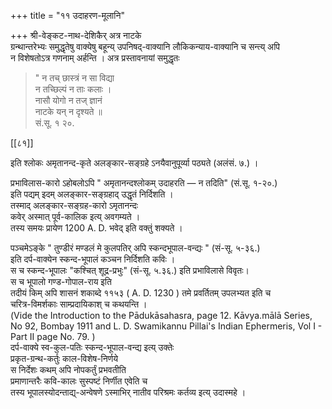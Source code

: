 +++
title = "११ उदाहरण-मूलानि"

+++
श्री-वेङ्कट-नाथ-देशिकैर् अत्र नाटके  
ग्रन्थान्तरेभ्यः समुद्धृतेषु वाक्येषु बहून्य् उपनिषद्-वाक्यानि लौकिकन्याय-वाक्यानि च सन्त्य् अपि  
न विशेषतोऽत्र गणनाम् अर्हन्ति । अत्र प्रस्तावनायां समुद्धृतः 

> " न तच् छास्त्रं न सा विद्या  
न तच्छिल्पं न ताः कलाः ।  
नासौ योगो न तज् ज्ञानं  
नाटके यन् न दृश्यते ॥  
> सं.सू. १ २०.

[[८१]] 

इति श्लोकः अमृतानन्द-कृते अलङ्कार-सङ्ग्रहे ऽनयैवानुपूर्व्या पठ्यते (अलंसं. ७.) । 

प्रभाविलास-कारो ऽहोबलोऽपि " अमृतानन्दश्लोकम् उदाहरति — न तदिति" (सं.सू. १-२०.)  
इति पद्यम् इदम् अलङ्कार-सङ्ग्रहाद् उद्धृतं निर्दिशति ।  
तस्माद् अलङ्कार-सङ्ग्रह-कारो ऽमृतानन्दः  
कवेर् अस्मात् पूर्व-कालिक इत्य् अवगम्यते ।  
तस्य समयः प्रायेण 1200 A. D. भवेद् इति वक्तुं शक्यते ।  

पञ्चमेऽङ्के " तुण्डीरं मण्डलं मे कुलपतिर् अपि स्कन्दभूपाल-वन्द्यः " (सं-सू. ५-३६.)  
इति दर्प-वाक्येन स्कन्द-भूपालं कञ्चन निर्दिशति कविः ।  
स च स्कन्द-भूपालः "कश्चित् शूद्र-प्रभुः" (सं-सू. ५.३६.) इति प्रभाविलासे विवृतः।  
स च भूपालो गण्ड-गोपाल-राय इति  
तदीयं किम् अपि शासनं शकाब्दे ११५३ ( A. D. 1230 ) तमे प्रवर्तितम् उपलभ्यत इति च  
चरित्र-विमर्शकाः साम्प्रदायिकाश् च कथयन्ति ।  
(Vide the Introduction to the Pādukāsahasra, page 12. Kāvya.mālā Series, No 92, Bombay 1911 and L. D. Swamikannu Pillai's Indian Ephermeris, Vol I - Part II page No. 79. )  
दर्प-वाक्ये स्व-कुल-पतिः स्कन्द-भूपाल-वन्द्य इत्य् उक्तेः  
प्रकृत-ग्रन्थ-कर्तुः काल-विशेष-निर्णये  
स निर्देशः कथम् अपि नोपकर्तुं प्रभवतीति  
प्रमाणान्तरैः कवि-कालः सुस्पष्टं निर्णीत एवेति च  
तस्य भूपालस्योदन्ताद्य्-अन्वेषणे ऽस्माभिर् नातीव परिश्रमः कर्तव्य इत्य् उदास्महे । 
